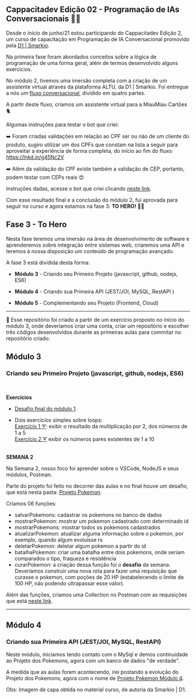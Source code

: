 <h2>Cappacitadev Edição 02 - Programação de IAs Conversacionais 🤖💬</h2>

Desde o início de junho/21 estou participando do Cappacitadev Edição 2, um curso de capacitação em Programação de IA Conversacional promovido pela <a href="https://www.linkedin.com/company/d1-smarkio/"> D1 | Smarkio</a>.

Na primeira fase foram abordados conceitos sobre a lógica de programação de uma forma geral, além de termos desenvolvido alguns exercícios. 

No módulo 2, tivemos uma imersão completa com a criação de um assistente virtual através da plataforma ALTU, da D1 | Smarkio. Foi entregue a nós um <a href="https://lucid.app/lucidchart/5dafeeeb-338d-4988-90c5-c84ed50e8ecf/edit?shared=true&page=V.~yMaIeFDqt#">fluxo conversacional</a>, dividido em quatro partes. 

A partir deste fluxo, criamos um assistente virtual para a MiauMiau Cartões 🐈

Algumas instruções para testar o bot que criei:

➡️ Foram criadas validações em relação ao CPF ser ou não de um cliente do produto, sugiro utilizar um dos CPFs que constam na lista a seguir para aproveitar a experiência de forma completa, do início ao fim do fluxo: https://lnkd.in/g45Nc2V

➡️ Além da validação do CPF existe também a validação de CEP, portanto, podem testar com CEPs reais 😍

Instruções dadas, acesse o bot que criei clicando <a href="https://prime.altubots.com/chats/cappacita/38a5fe3abbf07af9a39d4aa0e33327bf/index.html">neste link</a>.

Com esse resultado final e a conclusão do módulo 2,  fui aprovada para seguir no curso e agora estamos na fase 3: <b>TO HERO!</b> 🦸‍♀️

<h2>Fase 3 - To Hero </h2>

Nesta fase teremos uma imersão na área de desenvolvimento de software e aprenderemos sobre integração entre sistemas web, criaremos uma API e teremos à nossa disposição um conteúdo de programação avançado.

A fase 3 está dividida desta forma:

- <b>Módulo 3</b> - Criando seu Primeiro Projeto (javascript, github, nodejs, ES6)

- <b>Módulo 4</b> - Criando sua Primeira API (JEST/JOI, MySQL, RestAPI )

- <b>Módulo 5</b> - Complementando seu Projeto (Frontend, Cloud)

----------------------------------------------------------------------------------------------------------------------------------------------------------------

📓 Esse repositório foi criado a partir de um exercício proposto no início do módulo 3, onde deveríamos criar uma conta, criar um repositório e escolher três códigos desenvolvidos durante as primeiras aulas para commitar no repositório criado.

<h2>Módulo 3</h2> 
<h3>Criando seu Primeiro Projeto (javascript, github, nodejs, ES6)</h3> <br>

**Exercícios**
- <a href="https://github.com/izabellaradichi/cappacitadev/blob/main/Exercicios/desafio1.js">Desafio final do módulo 1</a>.

- Dois exercícios simples sobre loops: <br>
		<a href="https://github.com/izabellaradichi/cappacitadev/blob/main/Exercicios/exercicioloop.js">Exercício 1 ➰</a>: exibir o resultado da multiplicação por 2, dos números de 1 a 5<br>
		<a href="https://github.com/izabellaradichi/cappacitadev/blob/main/Exercicios/looppares.js">Exercício 2 ➰</a> exibir os números pares existentes de 1 a 10<br><br>

**SEMANA 2**

Na Semana 2, nosso foco foi aprender sobre o VSCode, NodeJS e seus módulos, Postman. 

Parte do projeto foi feito no decorrer das aulas e no final houve um desafio, que está nesta pasta: <a href="https://github.com/izabellaradichi/cappacitadev/tree/main/Projeto%20Pokemon%20M%C3%B3dulo%203">Projeto Pokemon</a>.

Criamos 06 funções:

- salvarPokemons: cadastrar os pokemons no banco de dados
- mostrarPokemon: mostrar um pokemon cadastrado com determinado id
- mostrarPokemons: mostrar todos os pokemons cadastrados
- atualizarPokemon: atualizar alguma informação sobre o pokemon, por exemplo, quando algum evoluísse rs
- deletarPokemon: deletar algum pokemon a partir do id
- batalhaPokemon: criar uma batalha entre dois pokemons, onde seriam comparados o tipo, fraqueza e resistência
- curarPokemon: a criação dessa função foi o **desafio** da semana. Deveríamos construir uma nova rota para fazer uma requisição que curasse o pokemon, com poções de 20 HP (estabelecendo o limite de 100 HP, não podendo ultrapassar esse valor).

Além das funções, criamos uma Collection no Postman com as requisições que está <a href="https://github.com/izabellaradichi/cappacitadev/blob/main/Projeto%20Pokemon%20M%C3%B3dulo%203/Pokemons.postman_collection.json">neste link</a>.

----------------------------------------------------------------------------------------------------------------------------------------------------------------

<h2>Módulo 4</h2>
<h3>Criando sua Primeira API (JEST/JOI, MySQL, RestAPI)</h3>

Neste módulo, iniciamos tendo contato com o MySql e demos continuidade ao Projeto dos Pokemons, agora com um banco de dados "de verdade".

A medida que as aulas forem acontecendo, irei postando a evolução do Projeto dos Pokemons, agora com o nome de <a href="https://github.com/izabellaradichi/cappacitadev/tree/main/Projeto%20Pokemon%20M%C3%B3dulo%204">Projeto Pokemon Módulo 4</a>.


Obs: Imagem de capa obtida no material curso, de autoria da Smarkio | D1.


